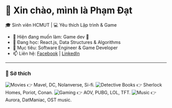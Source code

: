 # 👋 Xin chào, mình là Phạm Đạt

🎓 Sinh viên HCMUT | 💻 Yêu thích Lập trình & Game  

- 🔭 Hiện đang muốn làm: Game dev 🚀  
- 🌱 Đang học: React.js, Data Structures & Algorithms  
- 🎯 Mục tiêu: Software Engineer & Game Developer 
- 📫 Liên hệ: [Facebook](https://www.facebook.com/pham.at.991670/) | [LinkedIn](https://www.linkedin.com/in/%C4%91%E1%BA%A1t-ph%E1%BA%A1m-t%E1%BA%A5n-baaa06366/)
---

### 🎉 Sở thích
![Movies](https://img.shields.io/badge/-Điện%20ảnh-FF4500?logo=netflix&logoColor=fff)
👉 Mavel, DC, Nolanverse, Si-fi.
![Detective Books](https://img.shields.io/badge/-Truyện%20trinh%20thám-2E8B57?logo=readme&logoColor=fff)
👉 Sherlock Homes, Poriot, Conan.
![Gaming](https://img.shields.io/badge/-Game-1E90FF?logo=steam&logoColor=fff)
👉 AOV, PUBG, LOL, TFT.
![Music](https://img.shields.io/badge/-Âm%20nhạc-FFD700?logo=spotify&logoColor=000)
👉 Aurora, DatManiac, OST music.

